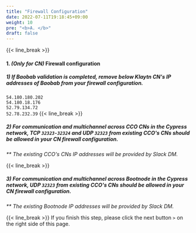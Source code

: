 ```yaml
---
title: "Firewall Configuration"
date: 2022-07-11T19:18:45+09:00
weight: 10
pre: "<b>A. </b>"
draft: false
---
```

{{< line_break >}}

#### 1. *(Only for CN)* Firewall configuration

##### 1) If Baobab validation is completed, remove below Klaytn CN's IP addresses of Baobab from your firewall configuration.
```54.180.180.202```   
```54.180.18.176```   
```52.79.134.72```   
```52.78.232.39```
{{< line_break >}}

##### 2) For communication and multichannel across CCO CNs in the Cypress network, TCP ```32323-32324``` and UDP ``` 32323 ``` from existing CCO's CNs should be allowed in your CN firewall configuration.
_** The existing CCO's CNs IP addresses will be provided by Slack DM._

{{< line_break >}}
##### 3) For communication and multichannel across Bootnode in the Cypress network, UDP ``` 32323 ``` from existing CCO's CNs should be allowed in your CN firewall configuration.
_** The existing Bootnode IP addresses will be provided by Slack DM._

{{< line_break >}}
If you finish this step, please click the next button ```>``` on the right side of this page.
